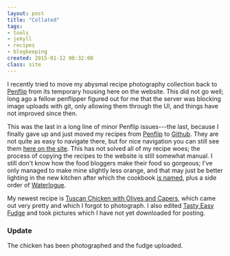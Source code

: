 ```yaml
---
layout: post
title: "Collated"
tags:
- tools
- jekyll
- recipes
- blogkeeping
created: 2015-01-12 00:32:00
class: site
---
```

I recently tried to move my abysmal recipe photography collection back to [Penflip](https://www.penflip.com/) from its temporary housing here on the website.  This did not go well; long ago a fellow penflipper figured out for me that the server was blocking image uploads with git, only allowing them through the UI, and things have not improved since then.

This was the last in a long line of minor Penflip issues---the last, because I finally gave up and just moved my recipes from [Penflip](https://www.penflip.com/mcdemarco/the-new-kitchen-cookbook) to [Github](https://github.com/mcdemarco/the-new-kitchen-cookbook/).  They are not quite as easy to navigate there, but for nice navigation you can still see them [here on the site](/recipes/).  This has not solved all of my recipe woes; the process of copying the recipes to the website is still somewhat manual.  I still don't know how the food bloggers make their food so gorgeous; I've only managed to make mine slightly less orange, and that may just be better lighting in the new kitchen after which the cookbook [is named](/recipes/preface/kitchens/), plus a side order of [Waterlogue](http://www.waterlogueapp.com).

My newest recipe is [Tuscan Chicken with Olives and Capers](/recipes/poultry/tuscanChicken/), which came out very pretty and which I forgot to photograph.  I also edited [Tasty Easy Fudge](/recipes/sweets/easyFudge/) and took pictures which I have not yet downloaded for posting.

### Update

The chicken has been photographed and the fudge uploaded.
